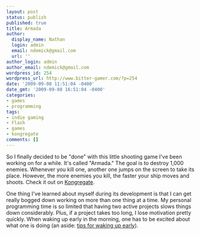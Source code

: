 ```yaml
---
layout: post
status: publish
published: true
title: Armada
author:
  display_name: Nathan
  login: admin
  email: ndemick@gmail.com
  url: ''
author_login: admin
author_email: ndemick@gmail.com
wordpress_id: 254
wordpress_url: http://www.bitter-gamer.com/?p=254
date: '2009-09-08 11:51:04 -0400'
date_gmt: '2009-09-08 16:51:04 -0400'
categories:
- games
- programming
tags:
- indie gaming
- Flash
- games
- kongregate
comments: []
---
```

<p>So I finally decided to be "done" with this little shooting game I've been working on for a while. It's called "Armada." The goal is to destroy 1,000 enemies. Whenever you kill one, another one jumps on the screen to take its place. However, the more enemies you kill, the faster your ship moves and shoots. Check it out on <a href="http://www.kongregate.com/games/butr0s/armada?referrer=butr0s" title="Kongregate ">Kongregate</a>.</p>
<p>One thing I've learned about myself during its development is that I can get really bogged down working on more than one thing at a time. My personal programming time is so limited that having two active projects slows things down considerably. Plus, if a project takes too long, I lose motivation pretty quickly. When waking up early in the morning, one has to be excited about what one is doing (an aside: <a href="http://www.wired.com/geekdad/2009/02/10-tricks-to-ge/" title="tips for waking up early on Wired.com">tips for waking up early</a>).</p>
